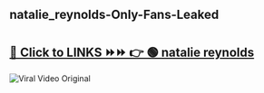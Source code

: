 
 ## natalie_reynolds-Only-Fans-Leaked

# <h2><a href="https://clipsfans.com/natalie_reynolds&ref=git">🔗 Click to LINKS ⏩⏩ 👉 🟢 natalie reynolds </a></h2>

<a href="https://clipsfans.com/natalie_reynolds&ref=git" rel="nofollow" data-target="animated-image.originalLink"><img src="https://i.ibb.co.com/xMMVF88/686577567.gif" alt="Viral Video Original" style="max-width: 100%; display: inline-block;" data-target="animated-image.originalImage"></a>
